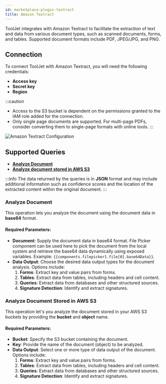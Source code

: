```yaml
---
id: marketplace-plugin-textract
title: Amazon Textract
---
```


ToolJet integrates with Amazon Textract to facilitate the extraction of text and data from various document types, such as scanned documents, forms, and tables. Supported document formats include PDF, JPEG/JPG, and PNG.

## Connection

To connect ToolJet with Amazon Textract, you will need the following credentials:
- **Access key**
- **Secret key**
- **Region**

:::caution
- Access to the S3 bucket is dependent on the permissions granted to the IAM role added for the connection.
- Only single page documents are supported. For multi-page PDFs, consider converting them to single-page formats with online tools.
:::

<div style={{textAlign: 'center'}}>

<img className="screenshot-full img-full" src="/img/marketplace/plugins/textract/credentials.png" alt="Amazon Textract Configuration" />

</div>

## Supported Queries

- **[Analyze Document](#analyze-document)**
- **[Analyze document stored in AWS S3](#analyze-document-stored-in-aws-s3)**

:::info
The data returned by the queries is in **JSON** format and may include additional information such as confidence scores and the location of the extracted content within the original document.
:::

### Analyze Document

This operation lets you analyze the document using the document data in **base64** format.

#### Required Parameters: 

- **Document**: Supply the document data in base64 format. File Picker component can be used here to pick the document from the local system and retrieve the base64 data dynamically using exposed variables. Example: `{{components.filepicker1.file[0].base64Data}}`.
- **Data Output**: Choose the desired data output types for the document analysis. Options include: 
  1. **Forms**: Extract key and value pairs from forms.
  2. **Tables**: Extract data from tables, including headers and cell content.
  3. **Queries**: Extract data from databases and other structured sources.
  4. **Signature Detection**: Identify and extract signatures.

### Analyze Document Stored in AWS S3

This operation let's you analyze the document stored in your AWS S3 buckets by providing the **bucket** and **object** name.

#### Required Parameters: 

- **Bucket**: Specify the S3 bucket containing the document.
- **Key**: Provide the name of the document (object) to be analyzed.
- **Data Output**: Select one or more type of data output of the document. Options include: 
  1. **Forms**: Extract key and value pairs from forms.
  2. **Tables**: Extract data from tables, including headers and cell content.
  3. **Queries**: Extract data from databases and other structured sources.
  4. **Signature Detection**: Identify and extract signatures.